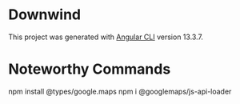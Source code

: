 # Downwind

This project was generated with [Angular CLI](https://github.com/angular/angular-cli) version 13.3.7.

# Noteworthy Commands

npm install @types/google.maps
npm i @googlemaps/js-api-loader
